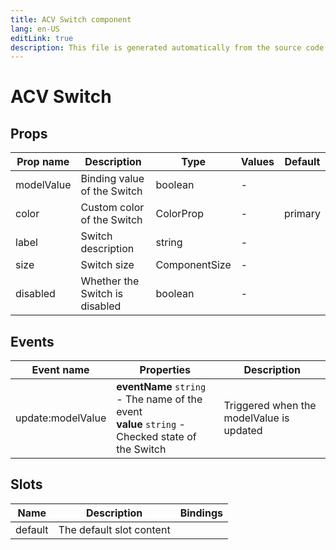 ```yaml
---
title: ACV Switch component
lang: en-US
editLink: true
description: This file is generated automatically from the source code. Changes made here will be lost.
---
```


# ACV Switch

<!--@include: ./switch.doc.md-->

## Props

| Prop name  | Description                    | Type          | Values | Default |
| ---------- | ------------------------------ | ------------- | ------ | ------- |
| modelValue | Binding value of the Switch    | boolean       | -      |         |
| color      | Custom color of the Switch     | ColorProp     | -      | primary |
| label      | Switch description             | string        | -      |         |
| size       | Switch size                    | ComponentSize | -      |         |
| disabled   | Whether the Switch is disabled | boolean       | -      |         |

## Events

| Event name        | Properties                                                                                          | Description                              |
| ----------------- | --------------------------------------------------------------------------------------------------- | ---------------------------------------- |
| update:modelValue | **eventName** `string` - The name of the event<br/>**value** `string` - Checked state of the Switch | Triggered when the modelValue is updated |

## Slots

| Name    | Description              | Bindings |
| ------- | ------------------------ | -------- |
| default | The default slot content |          |
